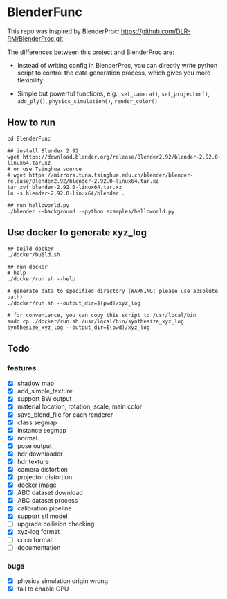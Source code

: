 # BlenderFunc

This repo was inspired by BlenderProc: https://github.com/DLR-RM/BlenderProc.git

The differences between this project and BlenderProc are:

- Instead of writing config in BlenderProc, you can directly write python script to control the data generation process, 
  which gives you more flexibility

- Simple but powerful functions, e.g., `set_camera()`, `set_projector()`, `add_ply()`, 
  `physics_simulation()`, `render_color()`

## How to run

```shell
cd BlenderFunc

## install Blender 2.92
wget https://download.blender.org/release/Blender2.92/blender-2.92.0-linux64.tar.xz
# or use Tsinghua source
# wget https://mirrors.tuna.tsinghua.edu.cn/blender/blender-release/Blender2.92/blender-2.92.0-linux64.tar.xz
tar xvf blender-2.92.0-linux64.tar.xz
ln -s blender-2.92.0-linux64/blender .

## run helloworld.py
./blender --background --python examples/helloworld.py
```

## Use docker to generate xyz_log
```shell
## build docker
./docker/build.sh

## run docker
# help
./docker/run.sh --help

# generate data to specified directory (WARNING: please use absolute path)
./docker/run.sh --output_dir=$(pwd)/xyz_log

# for convenience, you can copy this script to /usr/local/bin
sudo cp ./docker/run.sh /usr/local/bin/synthesize_xyz_log
synthesize_xyz_log --output_dir=$(pwd)/xyz_log
```

## Todo

### features
- [x] shadow map
- [x] add_simple_texture
- [x] support BW output
- [x] material location, rotation, scale, main color
- [x] save_blend_file for each renderer
- [x] class segmap
- [x] instance segmap
- [x] normal
- [x] pose output
- [x] hdr downloader
- [x] hdr texture
- [x] camera distortion
- [x] projector distortion
- [x] docker image
- [x] ABC dataset download
- [x] ABC dataset process
- [x] calibration pipeline
- [x] support stl model
- [ ] upgrade collision checking
- [x] xyz-log format
- [ ] coco format
- [ ] documentation

### bugs
- [x] physics simulation origin wrong
- [x] fail to enable GPU